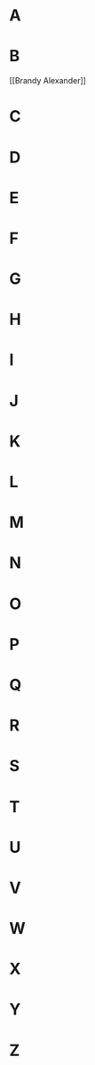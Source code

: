 # A

# B
[[Brandy Alexander]]

# C

# D

# E

# F

# G
# H

# I

# J
# K
# L
# M
# N

# O
# P

# Q
# R

# S 
# T
# U
# V
# W
# X
# Y
# Z